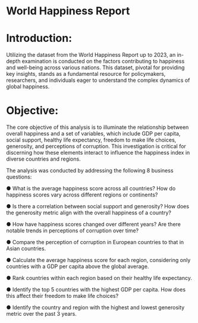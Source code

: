 # World Happiness Report

# Introduction:

Utilizing the dataset from the World Happiness Report up to 2023, an in-depth examination is conducted on the factors contributing to happiness and well-being across various nations. This dataset, pivotal for providing key insights, stands as a fundamental resource for policymakers, researchers, and individuals eager to understand the complex dynamics of global happiness.

# Objective:

The core objective of this analysis is to illuminate the relationship between overall happiness and a set of variables, which include GDP per capita, social support, healthy life expectancy, freedom to make life choices, generosity, and perceptions of corruption. This investigation is critical for discerning how these elements interact to influence the happiness index in diverse countries and regions. 

The analysis was conducted by addressing the following 8 business questions:

● What is the average happiness score across all countries? How do happiness scores vary across different regions or continents?

● Is there a correlation between social support and generosity? How does the generosity metric align with the overall happiness of a country?

● How have happiness scores changed over different years? Are there notable trends in perceptions of corruption over time?

● Compare the perception of corruption in European countries to that in Asian countries.

● Calculate the average happiness score for each region, considering only countries with a GDP per capita above the global average.

● Rank countries within each region based on their healthy life expectancy.

● Identify the top 5 countries with the highest GDP per capita. How does this affect their freedom to make life choices?

● Identify the country and region with the highest and lowest generosity metric over the past 3 years.
